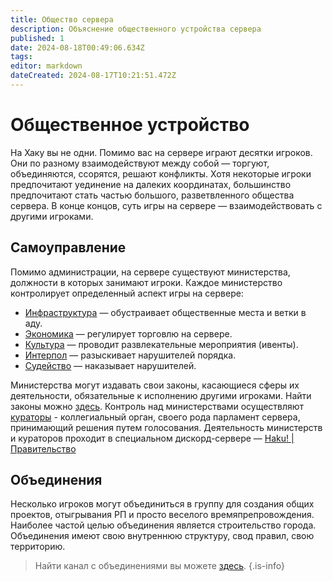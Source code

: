 ```yaml
---
title: Общество сервера
description: Объяснение общественного устройства сервера
published: 1
date: 2024-08-18T00:49:06.634Z
tags: 
editor: markdown
dateCreated: 2024-08-17T10:21:51.472Z
---
```


# Общественное устройство
На Хаку вы не одни. Помимо вас на сервере играют десятки игроков. Они по разному взаимодействуют между собой — торгуют, объединяются, ссорятся, решают конфликты. Хотя некоторые игроки предпочитают уединение на далеких координатах, большинство предпочитают стать частью большого, разветвленного общества сервера. В конце концов, суть игры на сервере — взаимодействовать с другими игроками.
## Самоуправление
Помимо администрации, на сервере существуют министерства, должности в которых занимают игроки. Каждое министерство контролирует определенный аспект игры на сервере:
- [Инфраструктура](https://haku.su/ru/ministries/Инфраструктура) — обустраивает общественные места и ветки в аду.
- [Экономика](https://haku.su/ru/ministries/Экономика) — регулирует торговлю на сервере.
- [Культура](https://haku.su/ru/ministries/Культура) — проводит развлекательные мероприятия (ивенты).
- [Интерпол](https://haku.su/ru/ministries/Интерпол) — разыскивает нарушителей порядка.
- [Судейство](https://haku.su/ru/ministries/Судейство) — наказывает нарушителей.

Министерства могут издавать свои законы, касающиеся сферы их деятельности, обязательные к исполнению другими игроками. Найти законы можно [здесь](https://haku.su/panel/zakons/).
Контроль над министерствами осуществляют [кураторы](https://haku.su/ru/ministries/curator) - коллегиальный орган, своего рода парламент сервера, принимающий решения путем голосования.
Деятельность министерств и кураторов проходит в специальном дискорд-сервере — [Haku! | Правительство](https://haku.su/ru/government)
## Объединения
Несколько игроков могут объединиться в группу для создания общих проектов, отыгрывания РП и просто веселого времяпрепровождения. Наиболее частой целью объединения является строительство города. Объединения имеют свою внутреннюю структуру, свод правил, свою территорию.
> Найти канал с объединениями вы можете [здесь](https://discord.com/channels/841419337683435531/1193271999640911872).
{.is-info}